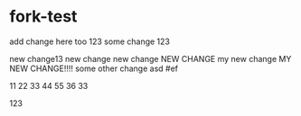 # fork-test
add change here too 123
some change
123

new change13
new change
new change
NEW CHANGE
my new change
MY NEW CHANGE!!!!
some other change
asd
#ef



11
22
33
44
55
36
33

123
